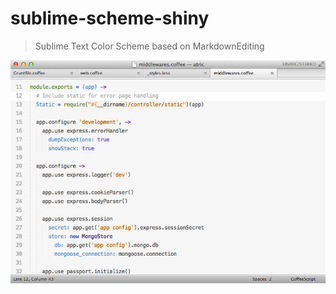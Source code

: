 sublime-scheme-shiny
====================

> Sublime Text Color Scheme based on MarkdownEditing

![Screenshot](screenshot.png "Sublime Text 2 with Color Scheme Shiny and theme Soda Light")
